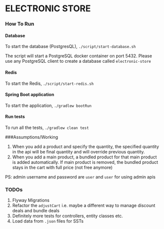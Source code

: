 # ELECTRONIC STORE

### How To Run

#### Database
To start the database (PostgresQL),
```./script/start-database.sh```

The script will start a PostgreSQL docker container on port 5432. Please use any PostgreSQL client to create a database called `electronic-store`

#### Redis
To start the Redis,
```./script/start-redis.sh```

#### Spring Boot application
To start the application, ```./gradlew bootRun```

#### Run tests
To run all the tests, ```./gradlew clean test```

###Assumptions/Working
1. When you add a product and specify the quantity, the specified quantity in the api will be final quantity and will override
previous quantity.
2. When you add a main product, a bundled product for that main product is added automatically. If main product is removed, the
bundled product stays in the cart with full price (not free anymore)

PS: admin username and password are `user` and `user` for using admin apis

### TODOs
1. Flyway Migrations
2. Refactor the `adjustCart` i.e. maybe a different way to manage discount deals and bundle deals 
3. Definitely more tests for controllers, entity classes etc.
4. Load data from `.json` files for SSTs